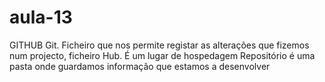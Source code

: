 aula-13
=======
GITHUB
Git. Ficheiro que nos permite registar as alterações que fizemos num projecto, ficheiro
Hub. É um lugar de hospedagem
Repositório é uma pasta onde guardamos informação que estamos a desenvolver
